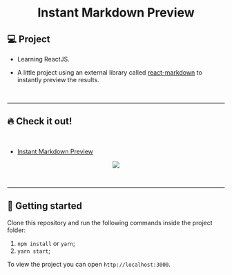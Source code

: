 <h1 align="center">
  Instant Markdown Preview

## 💻 Project

- Learning ReactJS.

- A little project using an external library called [react-markdown](https://github.com/remarkjs/react-markdown) to instantly preview the results.

<p>&nbsp;&nbsp;</p>

---

## 🔥 Check it out!

</br>

- [Instant Markdown Preview](https://instant-markdown-preview.netlify.app/)
<p align="center">
  <img src="src/images/markdown-gif.gif" />
</p>

<p>&nbsp;&nbsp;</p>

---

## 🚀 Getting started

Clone this repository and run the following commands inside the project folder:

1. `npm install` or `yarn`;
2. `yarn start`;

To view the project you can open `http://localhost:3000`.

<p>&nbsp;&nbsp;</p>

